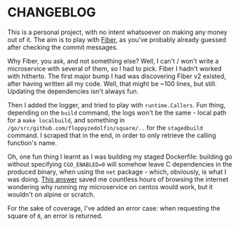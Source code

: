 # CHANGEBLOG

This is a personal project, with no intent whatsoever on making any money out of it. The aim is to play
with [Fiber](https://gofiber.io/), as you've probably already guessed after checking the commit messages.

Why Fiber, you ask, and not something else? Well, I can't / won't write a microservice with several of them, so I had to pick.
Fiber I hadn't worked with hitherto. The first major bump I had was discovering Fiber v2 existed, after
having written all my code. Well, that might be ~100 lines, but still. Updating the dependencies isn't always fun.

Then I added the logger, and tried to play with `runtime.Callers`. Fun thing, depending on the `build` command, the logs
won't be the same - local path for a `make localbuild`, and something in `/go/src/github.com/floppyzedolfin/square/..`
for the `stagedbuild` command. I scraped that in the end, in order to only retrieve the calling function's name.

Oh, one fun thing I learnt as I was building my staged Dockerfile: building go without specifying `CGO_ENABLED=0` will
somehow leave C dependencies in the produced binary, when using the `net` package - which, obviously, is what I was
doing.
[This answer](https://stackoverflow.com/a/36308464/2106703) saved me countless hours of browsing the internet wondering
why running my microservice on centos would work, but it wouldn't on alpine or scratch.

For the sake of coverage, I've added an error case: when requesting the square of `0`, an error is returned.
